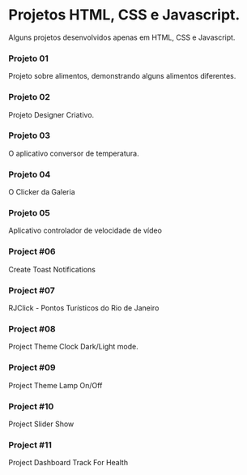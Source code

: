 # Projetos HTML, CSS e Javascript.
Alguns projetos desenvolvidos apenas em HTML, CSS e Javascript.

### Projeto 01
Projeto sobre alimentos, demonstrando alguns alimentos diferentes.

### Projeto 02
Projeto Designer Criativo.

### Projeto 03
O aplicativo conversor de temperatura.

### Projeto 04
O Clicker da Galeria

### Projeto 05
Aplicativo controlador de velocidade de vídeo

### Project #06 
Create Toast Notifications

### Project #07 
RJClick - Pontos Turísticos do Rio de Janeiro

### Project #08 
Project Theme Clock Dark/Light mode.

### Project #09 
Project Theme Lamp On/Off  

### Project #10 
Project Slider Show 

### Project #11
Project Dashboard Track For Health 